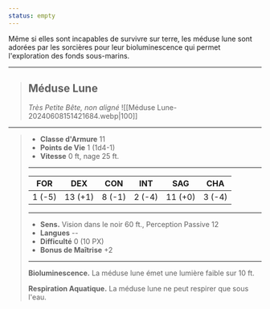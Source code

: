 ```yaml
---
status: empty
---
```

Même si elles sont incapables de survivre sur terre, les méduse lune sont adorées par les sorcières pour leur bioluminescence qui permet l'exploration des fonds sous-marins.
___
>## Méduse Lune
>*Très Petite Bête, non aligné*
>![[Méduse Lune-20240608151421684.webp|100]]
___
>- **Classe d'Armure** 11 
>- **Points de Vie** 1 (1d4-1)
>- **Vitesse** 0 ft, nage 25 ft.
>___
>|FOR|DEX|CON|INT|SAG|CHA|
>|:---:|:---:|:---:|:---:|:---:|:---:|
>|1 (-5)|13 (+1)|8 (-1)|2 (-4)|11 (+0)|3 (-4)|
>
>___
>- **Sens.** Vision dans le noir 60 ft., Perception Passive 12
>- **Langues** --
>- **Difficulté** 0 (10 PX)
>- **Bonus de Maîtrise** +2
>___
> **Bioluminescence.** La méduse lune émet une lumière faible sur 10 ft.
>
>**Respiration Aquatique.** La méduse lune ne peut respirer que sous l'eau.